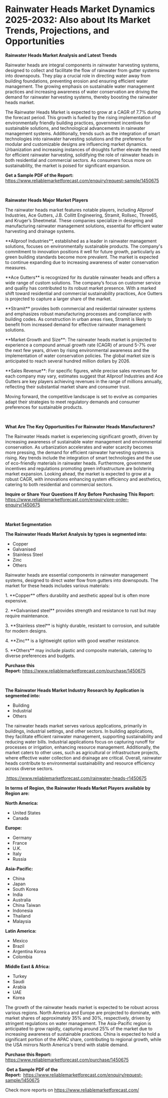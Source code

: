 <p><h1>Rainwater Heads Market Dynamics 2025-2032: Also about Its Market Trends, Projections, and Opportunities</h1></p><p><strong>Rainwater Heads Market Analysis and Latest Trends</strong></p>
<p><p>Rainwater heads are integral components in rainwater harvesting systems, designed to collect and facilitate the flow of rainwater from gutter systems into downspouts. They play a crucial role in directing water away from building foundations, preventing erosion and ensuring efficient water management. The growing emphasis on sustainable water management practices and increasing awareness of water conservation are driving the demand for rainwater harvesting systems, thereby boosting the rainwater heads market.</p><p>The Rainwater Heads Market is expected to grow at a CAGR of 7.7% during the forecast period. This growth is fueled by the rising implementation of environmentally friendly building practices, government incentives for sustainable solutions, and technological advancements in rainwater management systems. Additionally, trends such as the integration of smart technologies into rainwater harvesting solutions and the preference for modular and customizable designs are influencing market dynamics. Urbanization and increasing instances of droughts further elevate the need for efficient rainwater harvesting, solidifying the role of rainwater heads in both residential and commercial sectors. As consumers focus more on sustainability, the market is poised for significant expansion.</p></p>
<p><strong>Get a Sample PDF of the Report:&nbsp;</strong> <a href="https://www.reliablemarketforecast.com/enquiry/request-sample/1450675?utm_campaign=2620&utm_medium=2&utm_source=Github&utm_content=ia&utm_term=21022025&utm_id=rainwater-heads">https://www.reliablemarketforecast.com/enquiry/request-sample/1450675</a></p>
<p>&nbsp;</p>
<p><strong>Rainwater Heads Major Market Players</strong></p>
<p><p>The rainwater heads market features notable players, including Allproof Industries, Ace Gutters, J.B. Collitt Engineering, Stramit, Rollsec, Three65, and Kruger’s Sheetmetal. These companies specialize in designing and manufacturing rainwater management solutions, essential for efficient water harvesting and drainage systems.</p><p>**Allproof Industries**, established as a leader in rainwater management solutions, focuses on environmentally sustainable products. The company's commitment to innovation positions it well for future growth, particularly as green building standards become more prevalent. The market is expected to continue expanding due to increasing awareness of water conservation measures.</p><p>**Ace Gutters** is recognized for its durable rainwater heads and offers a wide range of custom solutions. The company’s focus on customer service and quality has contributed to its robust market presence. With a marked shift toward residential and commercial sustainability practices, Ace Gutters is projected to capture a larger share of the market.</p><p>**Stramit** provides both commercial and residential rainwater systems and emphasizes robust manufacturing processes and compliance with building codes. As construction in urban areas rises, Stramit is likely to benefit from increased demand for effective rainwater management solutions.</p><p>**Market Growth and Size**: The rainwater heads market is projected to experience a compound annual growth rate (CAGR) of around 5-7% over the next few years, driven by rising environmental awareness and the implementation of water conservation policies. The global market size is anticipated to reach several hundred million dollars by 2026.</p><p>**Sales Revenue**: For specific figures, while precise sales revenues for each company may vary, estimates suggest that Allproof Industries and Ace Gutters are key players achieving revenues in the range of millions annually, reflecting their substantial market share and consumer trust.</p><p>Moving forward, the competitive landscape is set to evolve as companies adapt their strategies to meet regulatory demands and consumer preferences for sustainable products.</p></p>
<p>&nbsp;</p>
<p><strong>What Are The Key Opportunities For Rainwater Heads Manufacturers?</strong></p>
<p><p>The Rainwater Heads market is experiencing significant growth, driven by increasing awareness of sustainable water management and environmental conservation. As urbanization accelerates and water scarcity becomes more pressing, the demand for efficient rainwater harvesting systems is rising. Key trends include the integration of smart technologies and the use of eco-friendly materials in rainwater heads. Furthermore, government incentives and regulations promoting green infrastructure are bolstering market expansion. Looking ahead, the market is expected to grow at a robust CAGR, with innovations enhancing system efficiency and aesthetics, catering to both residential and commercial sectors.</p></p>
<p><strong>Inquire or Share Your Questions If Any Before Purchasing This Report:</strong> <a href="https://www.reliablemarketforecast.com/enquiry/pre-order-enquiry/1450675?utm_campaign=2620&utm_medium=2&utm_source=Github&utm_content=ia&utm_term=21022025&utm_id=rainwater-heads">https://www.reliablemarketforecast.com/enquiry/pre-order-enquiry/1450675</a></p>
<p>&nbsp;</p>
<p><strong>Market Segmentation</strong></p>
<p><strong>The Rainwater Heads Market Analysis by types is segmented into:</strong></p>
<p><ul><li>Copper</li><li>Galvanised</li><li>Stainless Steel</li><li>Zinc</li><li>Others</li></ul></p>
<p><p>Rainwater heads are essential components in rainwater management systems, designed to direct water flow from gutters into downspouts. The market for these heads includes various materials: </p><p>1. **Copper** offers durability and aesthetic appeal but is often more expensive.</p><p>2. **Galvanised steel** provides strength and resistance to rust but may require maintenance. </p><p>3. **Stainless steel** is highly durable, resistant to corrosion, and suitable for modern designs. </p><p>4. **Zinc** is a lightweight option with good weather resistance. </p><p>5. **Others** may include plastic and composite materials, catering to diverse preferences and budgets.</p></p>
<p><strong>Purchase this Report:&nbsp;</strong><a href="https://www.reliablemarketforecast.com/purchase/1450675?utm_campaign=2620&utm_medium=2&utm_source=Github&utm_content=ia&utm_term=21022025&utm_id=rainwater-heads">https://www.reliablemarketforecast.com/purchase/1450675</a></p>
<p>&nbsp;</p>
<p><strong>The Rainwater Heads Market Industry Research by Application is segmented into:</strong></p>
<p><ul><li>Building</li><li>Industrial</li><li>Others</li></ul></p>
<p><p>The rainwater heads market serves various applications, primarily in buildings, industrial settings, and other sectors. In building applications, they facilitate efficient rainwater management, supporting sustainability and reducing water bills. Industrial applications focus on capturing runoff for processes or irrigation, enhancing resource management. Additionally, the market caters to other uses, such as agricultural or infrastructure projects, where effective water collection and drainage are critical. Overall, rainwater heads contribute to environmental sustainability and resource efficiency across diverse sectors.</p></p>
<p><a href="https://www.reliablemarketforecast.com/rainwater-heads-r1450675?utm_campaign=2620&utm_medium=2&utm_source=Github&utm_content=ia&utm_term=21022025&utm_id=rainwater-heads">&nbsp;https://www.reliablemarketforecast.com/rainwater-heads-r1450675</a></p>
<p><strong>In terms of Region, the Rainwater Heads Market Players available by Region are:</strong></p>
<p>
    <p> <strong> North America: </strong>
        <ul>
            <li>United States</li>
            <li>Canada</li>
        </ul>
        </p> 
    <p> <strong> Europe: </strong>
        <ul>
            <li>Germany</li>
            <li>France</li>
            <li>U.K.</li>
            <li>Italy</li>
            <li>Russia</li>
        </ul>
        </p> 
    <p> <strong> Asia-Pacific: </strong>
        <ul>
            <li>China</li>
            <li>Japan</li>
            <li>South Korea</li>
            <li>India</li>
            <li>Australia</li>
            <li>China Taiwan</li>
            <li>Indonesia</li>
            <li>Thailand</li>
            <li>Malaysia</li>
        </ul>
        </p> 
    <p> <strong> Latin America: </strong>
        <ul>
            <li>Mexico</li>
            <li>Brazil</li>
            <li>Argentina Korea</li>
            <li>Colombia</li>
        </ul>
        </p> 
    <p> <strong> Middle East & Africa: </strong>
        <ul>
            <li>Turkey</li>
            <li>Saudi</li>
            <li>Arabia</li>
            <li>UAE</li>
            <li>Korea</li>
        </ul>
    </p>
    </p>
<p><p>The growth of the rainwater heads market is expected to be robust across various regions. North America and Europe are projected to dominate, with market shares of approximately 35% and 30%, respectively, driven by stringent regulations on water management. The Asia-Pacific region is anticipated to grow rapidly, capturing around 25% of the market due to increasing awareness of sustainable practices. China is expected to hold a significant portion of the APAC share, contributing to regional growth, while the USA mirrors North America's trend with stable demand.</p></p>
<p><strong>Purchase this Report: </strong><a href="https://www.reliablemarketforecast.com/purchase/1450675?utm_campaign=2620&utm_medium=2&utm_source=Github&utm_content=ia&utm_term=21022025&utm_id=rainwater-heads">https://www.reliablemarketforecast.com/purchase/1450675</a></p>
<p>&nbsp;<strong>Get a Sample PDF of the Report:&nbsp;&nbsp;</strong><a href="https://www.reliablemarketforecast.com/enquiry/request-sample/1450675?utm_campaign=2620&utm_medium=2&utm_source=Github&utm_content=ia&utm_term=21022025&utm_id=rainwater-heads">https://www.reliablemarketforecast.com/enquiry/request-sample/1450675</a></p>
<p><strong></strong></p>
<p>Check more reports on <a href="https://www.reliablemarketforecast.com/?utm_campaign=2620&utm_medium=2&utm_source=Github&utm_content=ia&utm_term=21022025&utm_id=rainwater-heads">https://www.reliablemarketforecast.com/</a></p>